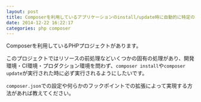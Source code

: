 ```yaml
---
layout: post
title: Composerを利用しているアプリケーションのinstall/update時に自動的に特定の処理を実行したい
date: 2014-12-22 16:22:17
categories: php composer
---
```

<p>Composerを利用しているPHPプロジェクトがあります。</p>

<p>このプロジェクトではリソースの前処理などいくつかの固有の処理があり、開発環境・CI環境・プロダクション環境を問わず、<code>composer install</code>や<code>composer update</code>が実行された時に必ず実行されるようにしたいです。</p>

<p><code>composer.json</code>での設定や何らかのフックポイントでの拡張によって実現する方法があれば教えてください。</p>
